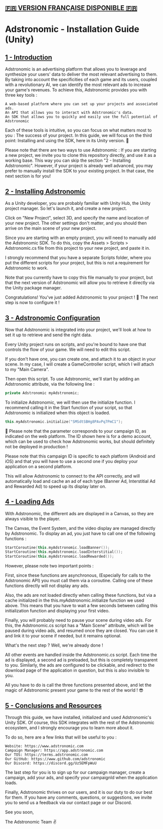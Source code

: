 ## [**🇫🇷 VERSION FRANÇAISE DISPONIBLE 🇫🇷**](https://github.com/Adstronomic/AdstronomicUnity/blob/master/Read%20Me/French.md)



# **Adstronomic - Installation Guide (Unity)**



## <u>1 - Introduction</u>



Adstronomic is an advertising platform that allows you to leverage and synthesize your users' data to deliver the most relevant advertising to them. By taking into account the specificities of each game and its users, coupled with a revolutionary AI, we can identify the most relevant ads to increase your game's revenues. To achieve this, Adstronomic provides you with three key tools :

	A web-based platform where you can set up your projects and associated ads.
	An API that allows you to interact with Adstronomic's data.
	An SDK that allows you to quickly and easily use the full potential of Adstronomic

Each of these tools is intuitive, so you can focus on what matters most to you : The success of your project. In this guide, we will focus on the third point: Installing and using the SDK, here in its Unity version. 📱

Please note that there are two ways to use Adstronomic : If you are starting a new project, we invite you to clone this repository directly, and use it as a working base. This way you can skip the section "2 - Installing Adstronomic". However, if your project is already well advanced, you may prefer to manually install the SDK to your existing project. In that case, the next section is for you!



## <u>2 - Installing Adstronomic</u>



As a Unity developer, you are probably familiar with Unity Hub, the Unity project manager. So let's launch it, and create a new project.

Click on "New Project", select 3D, and specify the name and location of your new project. The other settings don't matter, and you should then arrive on the main scene of your new project.

Since you are starting with an empty project, you will need to manually add the Adstronomic SDK. To do this, copy the Assets > Scripts > Adstronomic.cs file from this project to your new project, and paste it in.

I strongly recommend that you have a separate Scripts folder, where you put the different scripts for your project, but this is not a requirement for Adstronomic to work.



Note that you currently have to copy this file manually to your project, but that the next version of Adstronomic will allow you to retrieve it directly via the Unity package manager.

Congratulations! You've just added Adstronomic to your project ! 🥳 The next step is now to configure it !



## <u>3 - Adstronomic Configuration</u>



Now that Adstronomic is integrated into your project, we'll look at how to set it up to retrieve and send the right data.

Every Unity project runs on scripts, and you're bound to have one that controls the flow of your game. We will need to edit this script.

If you don't have one, you can create one, and attach it to an object in your scene. In my case, I will create a GameController script, which I will attach to my "Main Camera".



Then open this script.
To use Adstronomic, we'll start by adding an Adstronomic attribute, via the following line :

```cpp
private Adstronomic myAdstronomic;
```

To initialize Adstronomic, we will then use the initialize function. I recommend calling it in the Start function of your script, so that Adstronomic is initialized when this object is loaded.

```cpp
this.myAdstronomic.initialize("SMSdtSBHg8PAvPq7PmC1");
```

🚨 Please note that the parameter corresponds to your campaign ID, as indicated on the web platform. The ID shown here is for a demo account, which can be used to check how Adstronomic works, but should definitely not be deployed in production !

Please note that this campaign ID is specific to each platform (Android and iOS) and that you will have to use a second one if you deploy your application on a second platform.

This will allow Adstronomic to connect to the API correctly, and will automatically load and cache an ad of each type (Banner Ad, Interstitial Ad and Rewarded Ad) to speed up its display later on.



## <u>4 - Loading Ads</u>



With Adstronomic, the different ads are displayed in a Canvas, so they are always visible to the player.

The Canvas, the Event System, and the video display are managed directly by Adstronomic. To display an ad, you just have to call one of the following functions :

```cpp
StartCoroutine(this.myAdstronomic.loadBanner());
StartCoroutine(this.myAdstronomic.loadInterstitial());
StartCoroutine(this.myAdstronomic.loadRewarded());
```

However, please note two important points :

First, since these functions are asynchronous, (Especially for calls to the Adstronomic API) you must call them via a coroutine. Calling one of these functions directly will not display any ads.

Also, the ads are not loaded directly when calling these functions, but via a cache initialized in the this.myAdstronomic.initialize function we used above. This means that you have to wait a few seconds between calling this initialization function and displaying your first video.

Finally, you will probably need to pause your scene during video ads. For this, the Adstronomic.cs script has a "Main Scene" attribute, which will be paused during video ads, and resumed once they are closed. You can use it and link it to your scene if needed, but it remains optional.



What's the next step ? Well, we're already done !

All other events are handled inside the Adstronomic.cs script. Each time the ad is displayed, a second ad is preloaded, but this is completely transparent to you. Similarly, the ads are configured to be clickable, and redirect to the download page of the application in question, but this is also invisible to you.

All you have to do is call the three functions presented above, and let the magic of Adstronomic present your game to the rest of the world ! 😎



## <u>5 - Conclusions and Resources</u>



Through this guide, we have installed, initialized and used Adstronomic's Unity SDK. Of course, this SDK integrates with the rest of the Adstronomic ecosystem, and I strongly encourage you to learn more about it.

To do so, here are a few links that will be useful to you :

	Website: https://www.adstronomic.com
	Campaign Manager: https://app.adstronomic.com
	Our TOS: https://terms.adstronomic.com
	Our GitHub: https://www.github.com/adstronomic
	Our Discord: https://discord.gg/Uz5EMFpWuU

The last step for you is to sign up for our campaign manager, create a campaign, add your ads, and specify your campaignId when the application loads.

Finally, Adstronomic thrives on our users, and it is our duty to do our best for them. If you have any comments, questions, or suggestions, we invite you to send us a feedback via our contact page or our Discord.

See you soon,

The Adstronomic Team ✌️